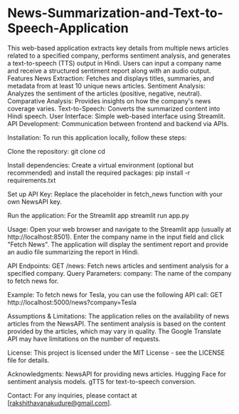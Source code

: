 # News-Summarization-and-Text-to-Speech-Application
This web-based application extracts key details from multiple news articles related to a specified company, performs sentiment analysis, and generates a text-to-speech (TTS) output in Hindi. Users can input a company name and receive a structured sentiment report along with an audio output.
Features
News Extraction: Fetches and displays titles, summaries, and metadata from at least 10 unique news articles.
Sentiment Analysis: Analyzes the sentiment of the articles (positive, negative, neutral).
Comparative Analysis: Provides insights on how the company's news coverage varies.
Text-to-Speech: Converts the summarized content into Hindi speech.
User Interface: Simple web-based interface using Streamlit.
API Development: Communication between frontend and backend via APIs.

Installation:
To run this application locally, follow these steps:

Clone the repository:
 git clone <repository-url>
 cd <repository-directory>

Install dependencies: Create a virtual environment (optional but recommended) and install the required packages:
   pip install -r requirements.txt

Set up API Key:
Replace the placeholder in fetch_news function with your own NewsAPI key.

Run the application:
    For the Streamlit app
    streamlit run app.py

Usage:
Open your web browser and navigate to the Streamlit app (usually at http://localhost:8501).
Enter the company name in the input field and click "Fetch News".
The application will display the sentiment report and provide an audio file summarizing the report in Hindi.

API Endpoints:
GET /news: Fetch news articles and sentiment analysis for a specified company.
Query Parameters:
company: The name of the company to fetch news for.

Example:
To fetch news for Tesla, you can use the following API call:
GET http://localhost:5000/news?company=Tesla

Assumptions & Limitations:
The application relies on the availability of news articles from the NewsAPI.
The sentiment analysis is based on the content provided by the articles, which may vary in quality.
The Google Translate API may have limitations on the number of requests.

License:
This project is licensed under the MIT License - see the LICENSE file for details.

Acknowledgments:
NewsAPI for providing news articles.
Hugging Face for sentiment analysis models.
gTTS for text-to-speech conversion.

Contact:
For any inquiries, please contact at [rakshithavanakudure@gmail.com].
